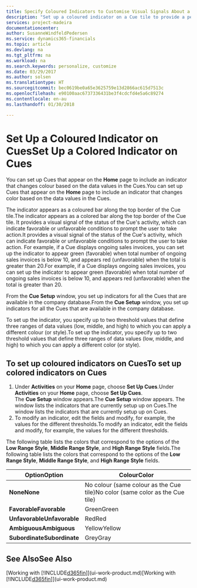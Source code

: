 ```yaml
---
title: Specify Coloured Indicators to Customise Visual Signals About a Cue's Activity | Microsoft Docs
description: "Set up a coloured indicator on a Cue tile to provide a personalised visual signal of the Cue’s activity."
services: project-madeira
documentationcenter: 
author: SusanneWindfeldPedersen
ms.service: dynamics365-financials
ms.topic: article
ms.devlang: na
ms.tgt_pltfrm: na
ms.workload: na
ms.search.keywords: personalize, customize
ms.date: 03/29/2017
ms.author: solsen
ms.translationtype: HT
ms.sourcegitcommit: bec0619be0a65e3625759e13d2866ac615d7513c
ms.openlocfilehash: e90100aac6737336431be3f4cdcfd4e5a6c89274
ms.contentlocale: en-au
ms.lasthandoff: 01/30/2018

---
```

# <a name="set-up-a-colored-indicator-on-cues"></a><span data-ttu-id="6b3e2-103">Set Up a Coloured Indicator on Cues</span><span class="sxs-lookup"><span data-stu-id="6b3e2-103">Set Up a Colored Indicator on Cues</span></span>
<span data-ttu-id="6b3e2-104">You can set up Cues that appear on the **Home** page to include an indicator that changes colour based on the data values in the Cues.</span><span class="sxs-lookup"><span data-stu-id="6b3e2-104">You can set up Cues that appear on the **Home** page to include an indicator that changes color based on the data values in the Cues.</span></span>

<span data-ttu-id="6b3e2-105">The indicator appears as a coloured bar along the top border of the Cue tile.</span><span class="sxs-lookup"><span data-stu-id="6b3e2-105">The indicator appears as a colored bar along the top border of the Cue tile.</span></span> <span data-ttu-id="6b3e2-106">It provides a visual signal of the status of the Cue's activity, which can indicate favorable or unfavorable conditions to prompt the user to take action.</span><span class="sxs-lookup"><span data-stu-id="6b3e2-106">It provides a visual signal of the status of the Cue's activity, which can indicate favorable or unfavorable conditions to prompt the user to take action.</span></span> <span data-ttu-id="6b3e2-107">For example, if a Cue displays ongoing sales invoices, you can set up the indicator to appear green (favorable) when total number of ongoing sales invoices is below 10, and appears red (unfavorable) when the total is greater than 20.</span><span class="sxs-lookup"><span data-stu-id="6b3e2-107">For example, if a Cue displays ongoing sales invoices, you can set up the indicator to appear green (favorable) when total number of ongoing sales invoices is below 10, and appears red (unfavorable) when the total is greater than 20.</span></span>

<span data-ttu-id="6b3e2-108">From the **Cue Setup** window, you set up indicators for all the Cues that are available in the company database.</span><span class="sxs-lookup"><span data-stu-id="6b3e2-108">From the **Cue Setup** window, you set up indicators for all the Cues that are available in the company database.</span></span>

<span data-ttu-id="6b3e2-109">To set up the indicator, you specify up to two threshold values that define three ranges of data values (low, middle, and high) to which you can apply a different colour (or style).</span><span class="sxs-lookup"><span data-stu-id="6b3e2-109">To set up the indicator, you specify up to two threshold values that define three ranges of data values (low, middle, and high) to which you can apply a different color (or style).</span></span>

## <a name="to-set-up-colored-indicators-on-cues"></a><span data-ttu-id="6b3e2-110">To set up coloured indicators on Cues</span><span class="sxs-lookup"><span data-stu-id="6b3e2-110">To set up colored indicators on Cues</span></span>
1. <span data-ttu-id="6b3e2-111">Under **Activities** on your **Home** page, choose **Set Up Cues**.</span><span class="sxs-lookup"><span data-stu-id="6b3e2-111">Under **Activities** on your **Home** page, choose **Set Up Cues**.</span></span>  
   <span data-ttu-id="6b3e2-112">The **Cue Setup** window appears.</span><span class="sxs-lookup"><span data-stu-id="6b3e2-112">The **Cue Setup** window appears.</span></span> <span data-ttu-id="6b3e2-113">The window lists the indicators that are currently setup up on Cues.</span><span class="sxs-lookup"><span data-stu-id="6b3e2-113">The window lists the indicators that are currently setup up on Cues.</span></span>
2. <span data-ttu-id="6b3e2-114">To modify an indicator, edit the fields and modify, for example, the values for the different thresholds.</span><span class="sxs-lookup"><span data-stu-id="6b3e2-114">To modify an indicator, edit the fields and modify, for example, the values for the different thresholds.</span></span>  

<span data-ttu-id="6b3e2-115">The following table lists the colors that correspond to the options of the **Low Range Style**, **Middle Range Style**, and **High Range Style** fields.</span><span class="sxs-lookup"><span data-stu-id="6b3e2-115">The following table lists the colors that correspond to the options of the **Low Range Style**, **Middle Range Style**, and **High Range Style** fields.</span></span>

| <span data-ttu-id="6b3e2-116">Option</span><span class="sxs-lookup"><span data-stu-id="6b3e2-116">Option</span></span> | <span data-ttu-id="6b3e2-117">Colour</span><span class="sxs-lookup"><span data-stu-id="6b3e2-117">Color</span></span> |
| --- | --- |
| <span data-ttu-id="6b3e2-118">**None**</span><span class="sxs-lookup"><span data-stu-id="6b3e2-118">**None**</span></span> |<span data-ttu-id="6b3e2-119">No colour (same colour as the Cue tile)</span><span class="sxs-lookup"><span data-stu-id="6b3e2-119">No color (same color as the Cue tile)</span></span>|
| <span data-ttu-id="6b3e2-120">**Favorable**</span><span class="sxs-lookup"><span data-stu-id="6b3e2-120">**Favorable**</span></span> |<span data-ttu-id="6b3e2-121">Green</span><span class="sxs-lookup"><span data-stu-id="6b3e2-121">Green</span></span> |
| <span data-ttu-id="6b3e2-122">**Unfavorable**</span><span class="sxs-lookup"><span data-stu-id="6b3e2-122">**Unfavorable**</span></span> |<span data-ttu-id="6b3e2-123">Red</span><span class="sxs-lookup"><span data-stu-id="6b3e2-123">Red</span></span> |
| <span data-ttu-id="6b3e2-124">**Ambiguous**</span><span class="sxs-lookup"><span data-stu-id="6b3e2-124">**Ambiguous**</span></span> |<span data-ttu-id="6b3e2-125">Yellow</span><span class="sxs-lookup"><span data-stu-id="6b3e2-125">Yellow</span></span> |
| <span data-ttu-id="6b3e2-126">**Subordinate**</span><span class="sxs-lookup"><span data-stu-id="6b3e2-126">**Subordinate**</span></span> |<span data-ttu-id="6b3e2-127">Grey</span><span class="sxs-lookup"><span data-stu-id="6b3e2-127">Gray</span></span> |

## <a name="see-also"></a><span data-ttu-id="6b3e2-128">See Also</span><span class="sxs-lookup"><span data-stu-id="6b3e2-128">See Also</span></span>
<span data-ttu-id="6b3e2-129">[Working with [!INCLUDE[d365fin](includes/d365fin_md.md)]](ui-work-product.md)</span><span class="sxs-lookup"><span data-stu-id="6b3e2-129">[Working with [!INCLUDE[d365fin](includes/d365fin_md.md)]](ui-work-product.md)</span></span>

